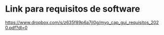 
# Link para requisitos de software #

https://www.dropbox.com/s/z635f89p6a7jl0g/myo_cap_gui_requisitos_2020.pdf?dl=0


